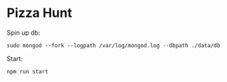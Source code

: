 # Pizza Hunt

Spin up db:

`sudo mongod --fork --logpath /var/log/mongod.log --dbpath ./data/db`

Start:

`npm run start`
